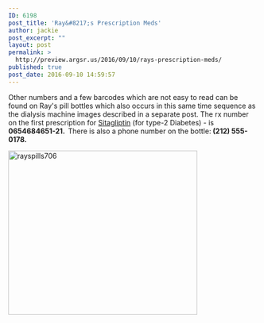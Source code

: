 ```yaml
---
ID: 6198
post_title: 'Ray&#8217;s Prescription Meds'
author: jackie
post_excerpt: ""
layout: post
permalink: >
  http://preview.argsr.us/2016/09/10/rays-prescription-meds/
published: true
post_date: 2016-09-10 14:59:57
---
```

Other numbers and a few barcodes which are not easy to read can be found on Ray's pill bottles which also occurs in this same time sequence as the dialysis machine images described in a separate post. The rx number on the first prescription for <a href="https://en.wikipedia.org/wiki/Sitagliptin" target="_blank">Sitagliptin</a> (for type-2 Diabetes) - is <strong>0654684651-21.  </strong>There is also a phone number on the bottle:<strong> (212) 555-0178.</strong>

<img class="alignnone  wp-image-6207" src="http://alderson4.one/wordpress/wp-content/uploads/2016/09/RaysPills706-e1473556306779-300x261.jpg" alt="rayspills706" width="380" height="331" />

&nbsp;